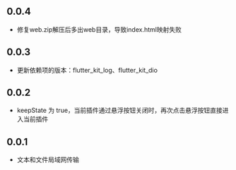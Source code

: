 ## 0.0.4

* 修复web.zip解压后多出web目录，导致index.html映射失败

## 0.0.3

* 更新依赖项的版本：flutter_kit_log、flutter_kit_dio

## 0.0.2

* keepState 为 true，当前插件通过悬浮按钮关闭时，再次点击悬浮按钮直接进入当前插件

## 0.0.1

* 文本和文件局域网传输